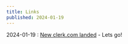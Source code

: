 ```yaml
---
title: Links
published: 2024-01-19
---
```


2024-01-19
: [New clerk.com landed](https://clerk.com) - Lets go!
